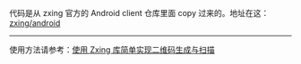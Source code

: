 代码是从 zxing 官方的 Android client 仓库里面 copy 过来的。地址在这：[zxing/android](https://github.com/zxing/zxing/tree/master/android)  

---  

使用方法请参考：[使用 Zxing 库简单实现二维码生成与扫描](https://fuxiaosong.cn/2016/12/17/%E4%BD%BF%E7%94%A8-Zxing-%E5%BA%93%E7%AE%80%E5%8D%95%E5%AE%9E%E7%8E%B0%E4%BA%8C%E7%BB%B4%E7%A0%81%E7%94%9F%E6%88%90%E4%B8%8E%E6%89%AB%E6%8F%8F/)
